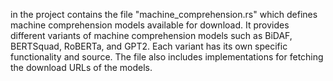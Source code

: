 in the project contains the file "machine_comprehension.rs" which defines machine comprehension models available for download. It provides different variants of machine comprehension models such as BiDAF, BERTSquad, RoBERTa, and GPT2. Each variant has its own specific functionality and source. The file also includes implementations for fetching the download URLs of the models.